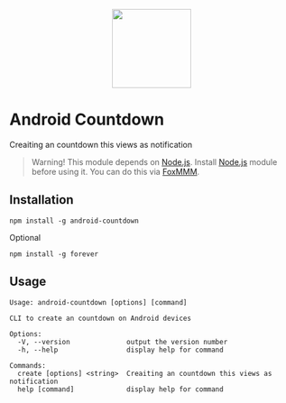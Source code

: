 [nodejs]: https://github.com/Magisk-Modules-Alt-Repo/node
[foxmmm]: https://github.com/Fox2Code/FoxMagiskModuleManager

<p align="center"><img width="140" src="https://dergoogler.com/public/assets/raw/branch/master/android-countdown/countdown-cover.png"></p>

# Android Countdown

Creaiting an countdown this views as notification

> Warning! This module depends on [Node.js][nodejs]. Install [Node.js][nodejs] module before using it. You can do this via [FoxMMM][foxmmm].

## Installation

```shell
npm install -g android-countdown
```

Optional
```shell
npm install -g forever
```

## Usage

```
Usage: android-countdown [options] [command]

CLI to create an countdown on Android devices

Options:
  -V, --version              output the version number
  -h, --help                 display help for command

Commands:
  create [options] <string>  Creaiting an countdown this views as notification
  help [command]             display help for command
```
